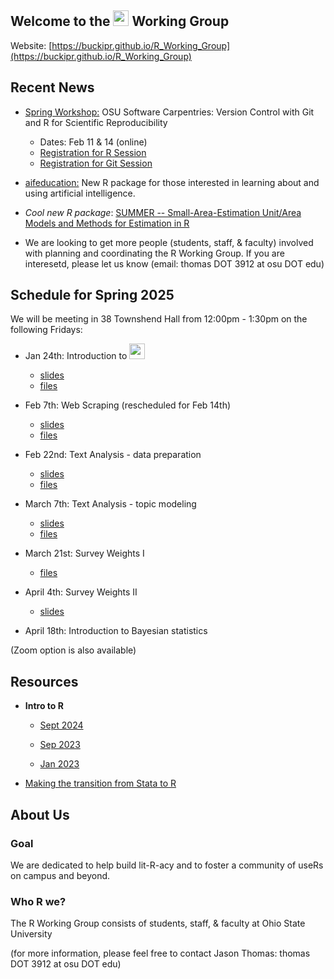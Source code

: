## Welcome to the <img src="https://www.r-project.org/logo/Rlogo.png" width="25"> Working Group

Website: [https://buckipr.github.io/R_Working_Group](https://buckipr.github.io/R_Working_Group)


## Recent News

* [Spring Workshop:](https://imageomics.github.io/2025-02-11-osu-online/) OSU Software Carpentries: Version Control with Git and R for Scientific Reproducibility
  + Dates: Feb 11 & 14 (online)
  + [Registration for R Session](https://library.osu.edu/events/r-for-scientific-reproducibility-virtual-event-0)
  + [Registration for Git Session](https://library.osu.edu/events/version-control-with-git-virtual-event-0)

* [aifeducation:](https://fberding.github.io/aifeducation/) New R package for those interested in learning about and using
artificial intelligence.

* *Cool new R package*: [SUMMER -- Small-Area-Estimation Unit/Area Models and Methods for Estimation in R](https://cran.r-project.org/web/packages/SUMMER/index.html)

* We are looking to get more people (students, staff, & faculty) involved with planning and
  coordinating the R Working Group.  If you are interesetd, please let us know
  (email: thomas DOT 3912 at osu DOT edu)

## **Schedule for Spring 2025**

We will be meeting in 38 Townshend Hall from 12:00pm - 1:30pm on the following Fridays:

* Jan 24th: Introduction to <img src="https://www.r-project.org/logo/Rlogo.png" width="25">
    - [slides](https://buckipr.github.io/R_Working_Group/intro_r/2025_01_24/intro_r_np.html#1)
    - [files](https://github.com/buckipr/R_Working_Group/tree/main/intro_r/2025_01_24)

* Feb 7th: Web Scraping (rescheduled for Feb 14th)
    - [slides](https://buckipr.github.io/R_Working_Group/web_scraping/webscraping_r_np.html#1)
    - [files](https://github.com/buckipr/R_Working_Group/tree/main/webscraping/)

* Feb 22nd: Text Analysis - data preparation
    - [slides](https://buckipr.github.io/R_Working_Group/text_analysis/text_analysis_np.html#1)
    - [files](https://github.com/buckipr/R_Working_Group/tree/main/text_analysis/)

* March 7th: Text Analysis - topic modeling
    - [slides](https://buckipr.github.io/R_Working_Group/text_analysis/topic_models_np.html#1)
    - [files](https://github.com/buckipr/R_Working_Group/tree/main/text_analysis/)

* March 21st: Survey Weights I
    - [files](https://github.com/buckipr/R_Working_Group/tree/main/survey/)

* April 4th: Survey Weights II
    - [slides](https://buckipr.github.io/R_Working_Group/survey/survey#1)

* April 18th: Introduction to Bayesian statistics

(Zoom option is also available)

## **Resources**

* **Intro to R**

   - [Sept 2024](https://buckipr.github.io/R_Working_Group/intro_r/2024_09_13/intro_r_np.html#1)

   - [Sep 2023](https://buckipr.github.io/R_Working_Group/intro_r/2023_09/intro_r.html#1)

   - [Jan 2023](https://buckipr.github.io/R_Working_Group/intro_r/2023_01/intro_r.html#1)

* [Making the transition from Stata to R](transition2R/README.md)

## **About Us**

### Goal

We are dedicated to help build lit-R-acy and to foster a community of useRs on campus and beyond.

### Who R we?

The R Working Group consists of students, staff, & faculty at Ohio State University 

(for more information, please feel free to contact Jason Thomas: thomas DOT 3912 at osu DOT edu)


